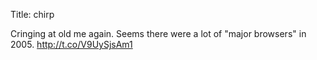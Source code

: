 Title: chirp

Cringing at old me again. Seems there were a lot of "major browsers" in 2005. <a href="http://t.co/V9UySjsAm1">http://t.co/V9UySjsAm1</a>

